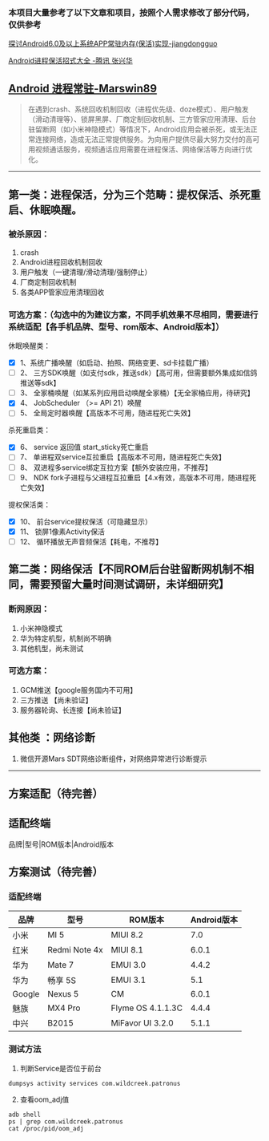 ### 本项目大量参考了以下文章和项目，按照个人需求修改了部分代码，仅供参考

[探讨Android6.0及以上系统APP常驻内存(保活)实现-jiangdongguo](https://github.com/jiangdongguo/KeepingAppAlive.git)

[Android进程保活招式大全 -腾讯 张兴华](http://dev.qq.com/topic/57ac4a0ea374c75371c08ce8)

[Android 进程常驻-Marswin89](http://blog.csdn.net/Marswin89)
---------------------------------------
> 在遇到crash、系统回收机制回收（进程优先级、doze模式）、用户触发（滑动清理等）、锁屏黑屏、厂商定制回收机制、三方管家应用清理、后台驻留断网（如小米神隐模式）等情况下，Android应用会被杀死，或无法正常连接网络，造成无法正常提供服务。为向用户提供尽最大努力交付的高可用视频通话服务，视频通话应用需要在进程保活、网络保活等方向进行优化。
---------------------------------------
## 第一类：进程保活，分为三个范畴：提权保活、杀死重启、休眠唤醒。

### 被杀原因：
1. crash
2. Android进程回收机制回收
3. 用户触发（一键清理/滑动清理/强制停止）
4. 厂商定制回收机制
5. 各类APP管家应用清理回收
### 可选方案：（勾选中的为建议方案，不同手机效果不尽相同，需要进行系统适配【各手机品牌、型号、rom版本、Android版本】）

休眠唤醒类：
- [x] 1、系统广播唤醒（如启动、拍照、网络变更、sd卡挂载广播）
- [ ] 2、 三方SDK唤醒（如支付sdk，推送sdk）【高可用，但需要额外集成如信鸽推送等sdk】
- [ ] 3、 全家桶唤醒（如某系列应用启动唤醒全家桶）【无全家桶应用，待研究】
- [x] 4、 JobScheduler （>= API 21）唤醒
- [ ] 5、 全局定时器唤醒【高版本不可用，随进程死亡失效】

杀死重启类：
- [x] 6、 service 返回值 start_sticky死亡重启
- [ ] 7、 单进程双service互拉重启【高版本不可用，随进程死亡失效】
- [ ] 8、 双进程多service绑定互拉方案【额外安装应用，不推荐】
- [ ] 9、 NDK fork子进程与父进程互拉重启【4.x有效，高版本不可用，随进程死亡失效】

提权保活类：
- [x] 10、 前台service提权保活（可隐藏显示）
- [x] 11、 锁屏1像素Activity保活
- [ ] 12、 循环播放无声音频保活【耗电，不推荐】

## 第二类：网络保活【不同ROM后台驻留断网机制不相同，需要预留大量时间测试调研，未详细研究】

### 断网原因：
1. 小米神隐模式
2. 华为特定机型，机制尚不明确
3. 其他机型，尚未测试
### 可选方案：
1. GCM推送【google服务国内不可用】
2. 三方推送 【尚未验证】
3. 服务器轮询、长连接【尚未验证】

## 其他类  ：网络诊断

1. 微信开源Mars SDT网络诊断组件，对网络异常进行诊断提示

---------------------------------------
## 方案适配（待完善）
## 适配终端
品牌|型号|ROM版本|Android版本
## 方案测试（待完善）
### 适配终端
品牌|型号|ROM版本|Android版本
-|-|-|-
小米|MI 5|MIUI 8.2|7.0
红米|Redmi Note 4x|MIUI 8.1|6.0.1
华为|Mate 7|EMUI 3.0|4.4.2
华为|畅享 5S|EMUI 3.1|5.1
Google|Nexus 5|CM |6.0.1
魅族|MX4 Pro |Flyme OS 4.1.1.3C |4.4.4
中兴|B2015 |MiFavor UI 3.2.0 |5.1.1
### 测试方法
1. 判断Service是否位于前台
```
dumpsys activity services com.wildcreek.patronus
```
2. 查看oom_adj值
```
adb shell
ps | grep com.wildcreek.patronus
cat /proc/pid/oom_adj
```
